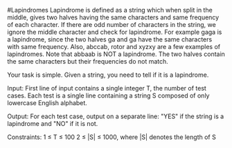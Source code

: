#Lapindromes
Lapindrome is defined as a string which when split in the middle, gives two halves having the same characters and same frequency of each character. If there are odd number of characters in the string, we ignore the middle character and check for lapindrome. For example gaga is a lapindrome, since the two halves ga and ga have the same characters with same frequency. Also, abccab, rotor and xyzxy are a few examples of lapindromes. Note that abbaab is NOT a lapindrome. The two halves contain the same characters but their frequencies do not match.

Your task is simple. Given a string, you need to tell if it is a lapindrome.


Input:
First line of input contains a single integer T, the number of test cases.
Each test is a single line containing a string S composed of only lowercase English alphabet.


Output:
For each test case, output on a separate line: "YES" if the string is a lapindrome and "NO" if it is not.


Constraints:
1 ≤ T ≤ 100
2 ≤ |S| ≤ 1000, where |S| denotes the length of S
